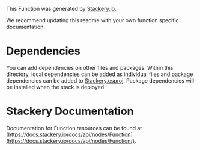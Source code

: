 
This Function was generated by [Stackery.io](https://www.stackery.io).

We recommend updating this readme with your own function specific documentation.

# Dependencies
You can add dependencies on other files and packages.
Within this directory, local dependencies can be added as individual files and
package dependencies can be added to [Stackery.csproj](https://docs.microsoft.com/en-us/dotnet/articles/core/tools/csproj#packagereference).
Package dependencies will be installed when the stack is deployed.

# Stackery Documentation
Documentation for Function resources can be found at [https://docs.stackery.io/docs/api/nodes/Function](https://docs.stackery.io/docs/api/nodes/Function/).
